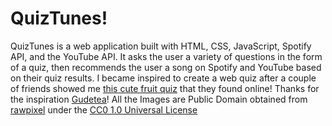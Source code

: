 # QuizTunes!
QuizTunes is a web application built with HTML, CSS, JavaScript, Spotify API, and the YouTube API.
It asks the user a variety of questions in the form of a quiz, then recommends the user a song on
Spotify and YouTube based on their quiz results.
I became inspired to create a web quiz after a couple of friends showed me [this cute fruit quiz](https://github.com/Gudetea/FruitCard-Odyssey) that they found online! Thanks for the inspiration [Gudetea](https://github.com/Gudetea)!
All the Images are Public Domain obtained from [rawpixel](https://www.rawpixel.com/) under the [CC0 1.0 Universal License](https://creativecommons.org/publicdomain/zero/1.0/)
